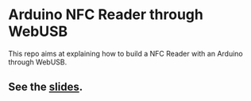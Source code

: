 # Arduino NFC Reader through WebUSB

This repo aims at explaining how to build a NFC Reader with an Arduino through WebUSB.

## See the [slides](https://slides.com/gautierdarchen/deck/fullscreen).
